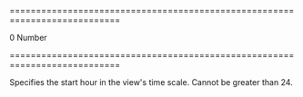 ===========================================================================
<!--default-->0<!--/default-->
<!--type-->Number<!--/type-->
===========================================================================

<!--shortDescription-->
Specifies the start hour in the view's time scale. Cannot be greater than 24.
<!--/shortDescription-->

<!--fullDescription-->

<!--/fullDescription-->